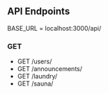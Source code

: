## API Endpoints

BASE_URL = localhost:3000/api/

### GET

- GET /users/
- GET /announcements/
- GET /laundry/
- GET /sauna/

<!-- ### POST

- POST /users/
- POST /announcements/
- POST /laundry/
- POST /sauna/ -->
